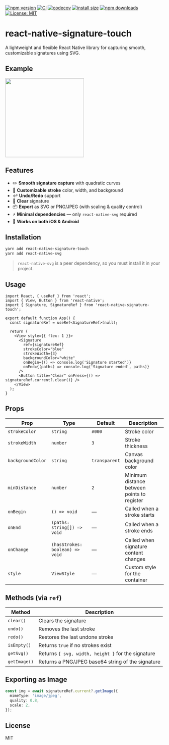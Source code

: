 [![npm version](https://img.shields.io/npm/v/react-native-signature-touch.svg)](https://www.npmjs.com/package/react-native-signature-touch)
 [![CI](https://github.com/adonaipinheiro/signature-touch/actions/workflows/ci.yml/badge.svg)](https://github.com/adonaipinheiro/signature-touch/actions/workflows/ci.yml) [![codecov](https://codecov.io/github/adonaipinheiro/signature-touch/graph/badge.svg?token=CS223H7TQR)](https://codecov.io/github/adonaipinheiro/signature-touch) [![install size](https://packagephobia.com/badge?p=react-native-signature-touch)](https://packagephobia.com/result?p=react-native-signature-touch) [![npm downloads](https://img.shields.io/npm/dm/react-native-signature-touch.svg)](https://www.npmjs.com/package/react-native-signature-touch) [![License: MIT](https://img.shields.io/badge/License-MIT-green.svg)](https://opensource.org/licenses/MIT)



# react-native-signature-touch

A lightweight and flexible React Native library for capturing smooth, customizable signatures using SVG.

## Example
<img src="https://github.com/user-attachments/assets/63990a48-5e81-4dbd-8293-c497ce0f3afe" width="250" />

## Features

- ✏️ **Smooth signature capture** with quadratic curves
- 🎨 **Customizable stroke** color, width, and background
- ↩️ **Undo/Redo** support
- 🧹 **Clear** signature
- 📦 **Export** as SVG or PNG/JPEG (with scaling & quality control)
- ⚡ **Minimal dependencies** — only `react-native-svg` required
- 📱 **Works on both iOS & Android**

## Installation

```sh
yarn add react-native-signature-touch
yarn add react-native-svg
```

> `react-native-svg` is a peer dependency, so you must install it in your project.

## Usage

```tsx
import React, { useRef } from 'react';
import { View, Button } from 'react-native';
import { Signature, SignatureRef } from 'react-native-signature-touch';

export default function App() {
  const signatureRef = useRef<SignatureRef>(null);

  return (
    <View style={{ flex: 1 }}>
      <Signature
        ref={signatureRef}
        strokeColor="blue"
        strokeWidth={3}
        backgroundColor="white"
        onBegin={() => console.log('Signature started')}
        onEnd={(paths) => console.log('Signature ended', paths)}
      />
      <Button title="Clear" onPress={() => signatureRef.current?.clear()} />
    </View>
  );
}
```

## Props

| Prop              | Type                                   | Default       | Description |
|-------------------|----------------------------------------|---------------|-------------|
| `strokeColor`     | `string`                               | `#000`        | Stroke color |
| `strokeWidth`     | `number`                               | `3`           | Stroke thickness |
| `backgroundColor` | `string`                               | `transparent` | Canvas background color |
| `minDistance`     | `number`                               | `2`           | Minimum distance between points to register |
| `onBegin`         | `() => void`                           | —             | Called when a stroke starts |
| `onEnd`           | `(paths: string[]) => void`            | —             | Called when a stroke ends |
| `onChange`        | `(hasStrokes: boolean) => void`        | —             | Called when signature content changes |
| `style`           | `ViewStyle`                            | —             | Custom style for the container |

## Methods (via `ref`)

| Method        | Description |
|---------------|-------------|
| `clear()`     | Clears the signature |
| `undo()`      | Removes the last stroke |
| `redo()`      | Restores the last undone stroke |
| `isEmpty()`   | Returns `true` if no strokes exist |
| `getSvg()`    | Returns `{ svg, width, height }` for the signature |
| `getImage()`  | Returns a PNG/JPEG base64 string of the signature |

## Exporting as Image

```ts
const img = await signatureRef.current?.getImage({
  mimeType: 'image/jpeg',
  quality: 0.8,
  scale: 2,
});
```

## License

MIT
